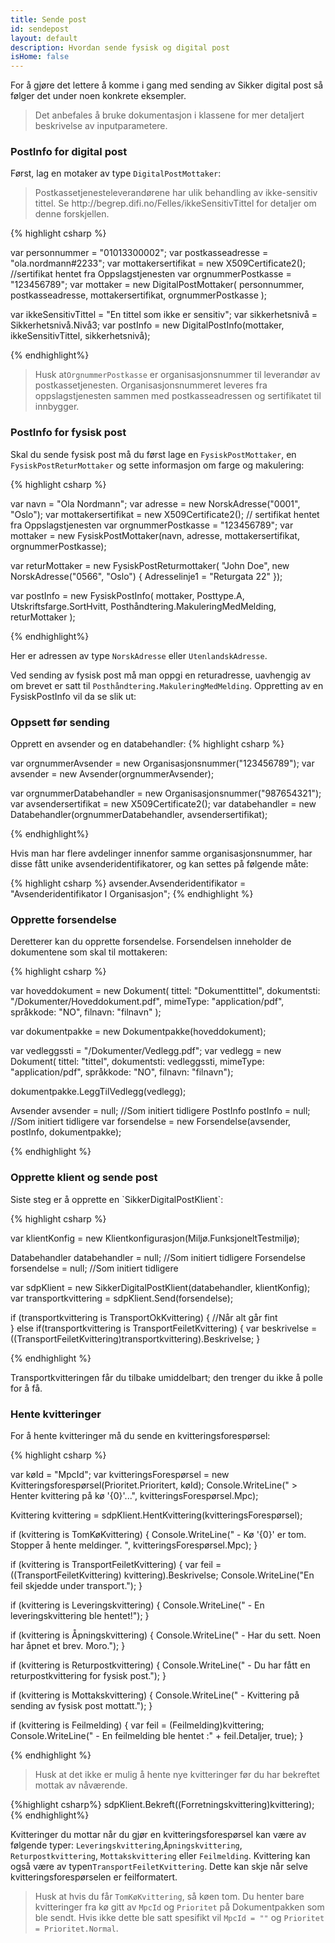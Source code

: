 ```yaml
---
title: Sende post
id: sendepost
layout: default
description: Hvordan sende fysisk og digital post
isHome: false
---
```


For å gjøre det lettere å komme i gang med sending av Sikker digital post så følger det under noen konkrete eksempler.

<blockquote>Det anbefales å bruke dokumentasjon i klassene for mer detaljert beskrivelse av inputparametere.</blockquote>

<h3 id="postinfodigital">PostInfo for digital post</h3>

Først, lag en motaker av type `DigitalPostMottaker`:

<blockquote>
Postkassetjenesteleverandørene har ulik behandling av ikke-sensitiv tittel. Se http://begrep.difi.no/Felles/ikkeSensitivTittel for detaljer om denne forskjellen.
</blockquote>

{% highlight csharp %}

var personnummer = "01013300002";
var postkasseadresse = "ola.nordmann#2233";
var mottakersertifikat = new X509Certificate2(); //sertifikat hentet fra Oppslagstjenesten
var orgnummerPostkasse = "123456789";
var mottaker = new DigitalPostMottaker(
	    personnummer, 
	    postkasseadresse, 
	    mottakersertifikat, 
	    orgnummerPostkasse
    );

var ikkeSensitivTittel = "En tittel som ikke er sensitiv";
var sikkerhetsnivå = Sikkerhetsnivå.Nivå3;
var postInfo = new DigitalPostInfo(mottaker, ikkeSensitivTittel, sikkerhetsnivå);

{% endhighlight%}

<blockquote>Husk at<code>OrgnummerPostkasse</code> er organisasjonsnummer til leverandør av postkassetjenesten. Organisasjonsnummeret leveres fra oppslagstjenesten sammen med postkasseadressen og sertifikatet til innbygger.</blockquote>

<h3 id="postinfofysisk">PostInfo for fysisk post</h3>

Skal du sende fysisk post må du først lage en `FysiskPostMottaker`, en `FysiskPostReturMottaker` og sette informasjon om farge og makulering:

{% highlight csharp %}

var navn = "Ola Nordmann";
var adresse = new NorskAdresse("0001", "Oslo");
var mottakersertifikat = new X509Certificate2(); // sertifikat hentet fra Oppslagstjenesten
var orgnummerPostkasse = "123456789";
var mottaker = new FysiskPostMottaker(navn, adresse, mottakersertifikat, orgnummerPostkasse);

var returMottaker = new FysiskPostReturmottaker(
    "John Doe", 
    new NorskAdresse("0566", "Oslo")
    {
        Adresselinje1 = "Returgata 22"
    });

var postInfo = new FysiskPostInfo(
            mottaker, 
            Posttype.A, 
            Utskriftsfarge.SortHvitt, 
            Posthåndtering.MakuleringMedMelding, 
            returMottaker
        );


{% endhighlight%}

Her er adressen av type `NorskAdresse` eller `UtenlandskAdresse`.

Ved sending av fysisk post må man oppgi en returadresse, uavhengig av om brevet er satt til `Posthåndtering.MakuleringMedMelding`. Oppretting av en FysiskPostInfo vil da se slik ut:

<h3 id="oppsettfoersending">Oppsett før sending</h3>

Opprett en avsender og en databehandler:
{% highlight csharp %}

var orgnummerAvsender = new Organisasjonsnummer("123456789");
var avsender = new Avsender(orgnummerAvsender);

var orgnummerDatabehandler = new Organisasjonsnummer("987654321");
var avsendersertifikat = new X509Certificate2();
var databehandler = new Databehandler(orgnummerDatabehandler, avsendersertifikat);

{% endhighlight%}

Hvis man har flere avdelinger innenfor samme organisasjonsnummer, har disse fått unike avsenderidentifikatorer, og kan settes på følgende måte:

{% highlight csharp %}
avsender.Avsenderidentifikator = "Avsenderidentifikator I Organisasjon";
{% endhighlight %}

<h3 id="oppretteforsendelse">Opprette forsendelse</h3>
Deretterer kan du opprette forsendelse. Forsendelsen inneholder de dokumentene
 som skal til mottakeren:

{% highlight csharp %}

var hoveddokument = new Dokument(
        tittel: "Dokumenttittel", 
        dokumentsti: "/Dokumenter/Hoveddokument.pdf", 
        mimeType: "application/pdf", 
        språkkode: "NO", 
        filnavn: "filnavn"
    );

var dokumentpakke = new Dokumentpakke(hoveddokument);

var vedleggssti = "/Dokumenter/Vedlegg.pdf";
var vedlegg = new Dokument(
    tittel: "tittel", 
    dokumentsti: vedleggssti, 
    mimeType: "application/pdf", 
    språkkode: "NO", 
    filnavn: "filnavn");

dokumentpakke.LeggTilVedlegg(vedlegg);

Avsender avsender = null; //Som initiert tidligere
PostInfo postInfo = null; //Som initiert tidligere
var forsendelse = new Forsendelse(avsender, postInfo, dokumentpakke);

{% endhighlight %}

<h3 id="opprettKlient">Opprette klient og sende post </h3>
Siste steg er å opprette en `SikkerDigitalPostKlient`:

{% highlight csharp %}

var klientKonfig = new Klientkonfigurasjon(Miljø.FunksjoneltTestmiljø);

Databehandler databehandler = null; //Som initiert tidligere
Forsendelse forsendelse = null;     //Som initiert tidligere

var sdpKlient = new SikkerDigitalPostKlient(databehandler, klientKonfig);
var transportkvittering = sdpKlient.Send(forsendelse);

if (transportkvittering is TransportOkKvittering)
{
    //Når alt går fint	
}
else if(transportkvittering is TransportFeiletKvittering)
{
    var beskrivelse = ((TransportFeiletKvittering)transportkvittering).Beskrivelse;
}

{% endhighlight %}

Transportkvitteringen får du tilbake umiddelbart; den trenger du ikke å polle for å få. 

<h3 id="henteKvitteringer"> Hente kvitteringer</h3>
For å hente kvitteringer må du sende en kvitteringsforespørsel:

{% highlight csharp %}

var køId = "MpcId";
var kvitteringsForespørsel = new Kvitteringsforespørsel(Prioritet.Prioritert, køId);
Console.WriteLine(" > Henter kvittering på kø '{0}'...", kvitteringsForespørsel.Mpc);

Kvittering kvittering = sdpKlient.HentKvittering(kvitteringsForespørsel);

if (kvittering is TomKøKvittering)
{
    Console.WriteLine("  - Kø '{0}' er tom. Stopper å hente meldinger. ", kvitteringsForespørsel.Mpc);
}

if (kvittering is TransportFeiletKvittering)
{
    var feil = ((TransportFeiletKvittering) kvittering).Beskrivelse;
    Console.WriteLine("En feil skjedde under transport.");
}

if (kvittering is Leveringskvittering)
{
    Console.WriteLine("  - En leveringskvittering ble hentet!");
}

if (kvittering is Åpningskvittering)
{
    Console.WriteLine("  - Har du sett. Noen har åpnet et brev. Moro.");
}

if (kvittering is Returpostkvittering)
{
    Console.WriteLine("  - Du har fått en returpostkvittering for fysisk post.");
}

if (kvittering is Mottakskvittering)
{
    Console.WriteLine("  - Kvittering på sending av fysisk post mottatt.");
}

if (kvittering is Feilmelding)
{
    var feil = (Feilmelding)kvittering;
    Console.WriteLine("  - En feilmelding ble hentet :" + feil.Detaljer, true);
}

{% endhighlight %}

<blockquote>
Husk at det ikke er mulig å hente nye kvitteringer før du har bekreftet mottak av nåværende. 
</blockquote>

{%highlight csharp%}
sdpKlient.Bekreft((Forretningskvittering)kvittering);
{% endhighlight%}

Kvitteringer du mottar når du gjør en kvitteringsforespørsel kan være av følgende typer: `Leveringskvittering`,`Åpningskvittering`, `Returpostkvittering`, `Mottakskvittering` eller `Feilmelding`. Kvittering kan også være av typen`TransportFeiletKvittering`. Dette kan skje når selve kvitteringsforespørselen er feilformatert.

<blockquote>
Husk at hvis du får <code>TomKøKvittering</code>, så køen tom. Du henter bare kvitteringer fra kø gitt av <code>MpcId</code> og <code>Prioritet</code> på Dokumentpakken som ble sendt. Hvis ikke dette ble satt spesifikt vil <code>MpcId = ""</code> og <code>Prioritet = Prioritet.Normal</code>.
</blockquote>